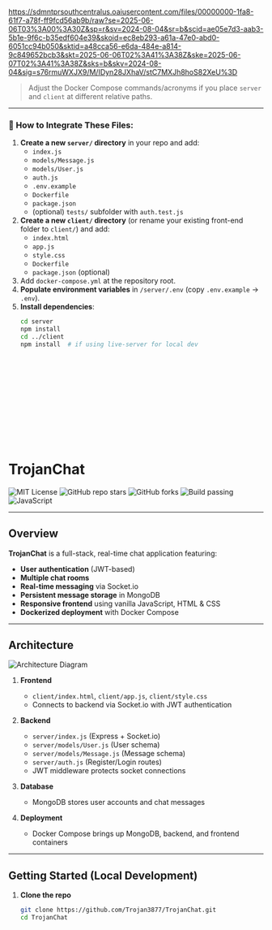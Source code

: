 https://sdmntprsouthcentralus.oaiusercontent.com/files/00000000-1fa8-61f7-a78f-ff9fcd56ab9b/raw?se=2025-06-06T03%3A00%3A30Z&sp=r&sv=2024-08-04&sr=b&scid=ae05e7d3-aab3-5b1e-9f6c-b35edf604e39&skoid=ec8eb293-a61a-47e0-abd0-6051cc94b050&sktid=a48cca56-e6da-484e-a814-9c849652bcb3&skt=2025-06-06T02%3A41%3A38Z&ske=2025-06-07T02%3A41%3A38Z&sks=b&skv=2024-08-04&sig=s76rmuWXJX9/M/IDyn28JXhaV/stC7MXJh8hoS82XeU%3D

> Adjust the Docker Compose commands/acronyms if you place `server` and `client` at different relative paths.

---

### 🚀 How to Integrate These Files:

1. **Create a new `server/` directory** in your repo and add:
   - `index.js`
   - `models/Message.js`
   - `models/User.js`
   - `auth.js`
   - `.env.example`
   - `Dockerfile`
   - `package.json`
   - (optional) `tests/` subfolder with `auth.test.js`
2. **Create a new `client/` directory** (or rename your existing front-end folder to `client/`) and add:
   - `index.html`
   - `app.js`
   - `style.css`
   - `Dockerfile`
   - `package.json` (optional)
3. Add `docker-compose.yml` at the repository root.
4. **Populate environment variables** in `/server/.env` (copy `.env.example` → `.env`).
5. **Install dependencies**:
   ```bash
   cd server
   npm install
   cd ../client
   npm install  # if using live-server for local dev















# TrojanChat

![MIT License](https://img.shields.io/badge/license-MIT-green.svg)
![GitHub repo stars](https://img.shields.io/github/stars/Trojan3877/TrojanChat?style=social)
![GitHub forks](https://img.shields.io/github/forks/Trojan3877/TrojanChat?style=social)
![Build passing](https://img.shields.io/github/actions/workflow/status/Trojan3877/TrojanChat/ci.yml?branch=main)
![JavaScript](https://img.shields.io/badge/JavaScript-ES6-yellow)

---

## Overview

**TrojanChat** is a full-stack, real-time chat application featuring:
- **User authentication** (JWT-based)
- **Multiple chat rooms**
- **Real-time messaging** via Socket.io
- **Persistent message storage** in MongoDB
- **Responsive frontend** using vanilla JavaScript, HTML & CSS
- **Dockerized deployment** with Docker Compose

---

## Architecture

![Architecture Diagram](docs/architecture.png)

1. **Frontend**  
   - `client/index.html`, `client/app.js`, `client/style.css`
   - Connects to backend via Socket.io with JWT authentication

2. **Backend**  
   - `server/index.js` (Express + Socket.io)
   - `server/models/User.js` (User schema)
   - `server/models/Message.js` (Message schema)
   - `server/auth.js` (Register/Login routes)
   - JWT middleware protects socket connections

3. **Database**  
   - MongoDB stores user accounts and chat messages

4. **Deployment**  
   - Docker Compose brings up MongoDB, backend, and frontend containers

---

## Getting Started (Local Development)

1. **Clone the repo**  
   ```bash
   git clone https://github.com/Trojan3877/TrojanChat.git
   cd TrojanChat
